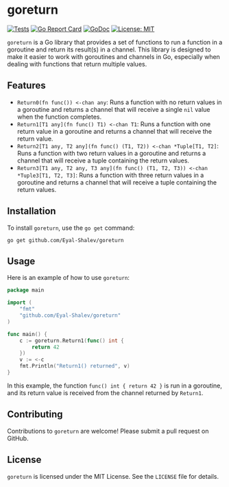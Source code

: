 # goreturn

[![Tests](https://github.com/Eyal-Shalev/goreturn/actions/workflows/test.yml/badge.svg)](https://github.com/Eyal-Shalev/goreturn/actions/workflows/test.yml)
[![Go Report Card](https://goreportcard.com/badge/github.com/Eyal-Shalev/goreturn)](https://goreportcard.com/report/github.com/Eyal-Shalev/goreturn)
[![GoDoc](https://godoc.org/github.com/Eyal-Shalev/goreturn?status.svg)](https://godoc.org/github.com/Eyal-Shalev/goreturn)
[![License: MIT](https://img.shields.io/badge/License-MIT-yellow.svg)](https://opensource.org/licenses/MIT)

`goreturn` is a Go library that provides a set of functions to run a function in a goroutine and return its result(s) in a channel. This library is designed to make it easier to work with goroutines and channels in Go, especially when dealing with functions that return multiple values.

## Features

- `Return0(fn func()) <-chan any`: Runs a function with no return values in a goroutine and returns a channel that will receive a single `nil` value when the function completes.
- `Return1[T1 any](fn func() T1) <-chan T1`: Runs a function with one return value in a goroutine and returns a channel that will receive the return value.
- `Return2[T1 any, T2 any](fn func() (T1, T2)) <-chan *Tuple[T1, T2]`: Runs a function with two return values in a goroutine and returns a channel that will receive a tuple containing the return values.
- `Return3[T1 any, T2 any, T3 any](fn func() (T1, T2, T3)) <-chan *Tuple3[T1, T2, T3]`: Runs a function with three return values in a goroutine and returns a channel that will receive a tuple containing the return values.

## Installation

To install `goreturn`, use the `go get` command:

```shell
go get github.com/Eyal-Shalev/goreturn
```

## Usage

Here is an example of how to use `goreturn`:

```go
package main

import (
	"fmt"
	"github.com/Eyal-Shalev/goreturn"
)

func main() {
	c := goreturn.Return1(func() int {
		return 42
	})
	v := <-c
	fmt.Println("Return1() returned", v)
}
```

In this example, the function `func() int { return 42 }` is run in a goroutine, and its return value is received from the channel returned by `Return1`.

## Contributing

Contributions to `goreturn` are welcome! Please submit a pull request on GitHub.

## License

`goreturn` is licensed under the MIT License. See the `LICENSE` file for details.